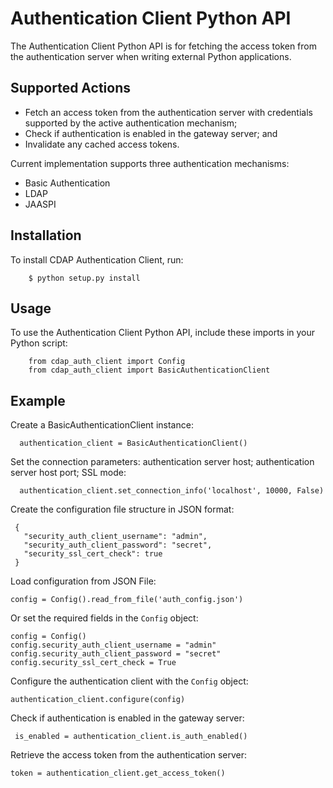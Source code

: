 # Authentication Client Python API

The Authentication Client Python API is for fetching the access token from the authentication server when writing
external Python applications.

## Supported Actions

 - Fetch an access token from the authentication server with credentials supported by the active authentication mechanism;
 - Check if authentication is enabled in the gateway server; and
 - Invalidate any cached access tokens. 
 
 Current implementation supports three authentication mechanisms:
 - Basic Authentication
 - LDAP
 - JAASPI

## Installation
 To install CDAP Authentication Client, run:
```
    $ python setup.py install
```

## Usage

 To use the Authentication Client Python API, include these imports in your Python script:

```
    from cdap_auth_client import Config
    from cdap_auth_client import BasicAuthenticationClient
```

## Example
   
 Create a BasicAuthenticationClient instance:
 
 ```
   authentication_client = BasicAuthenticationClient()
 ```
      
 Set the connection parameters: authentication server host; authentication server host port; SSL mode:
 
 ```
   authentication_client.set_connection_info('localhost', 10000, False)
 ```
 
 Create the configuration file structure in JSON format:
 
 ```
  {
    "security_auth_client_username": "admin",
    "security_auth_client_password": "secret",
    "security_ssl_cert_check": true
  }
 ```  
 
 Load configuration from JSON File:
 
 ```
 config = Config().read_from_file('auth_config.json')
 ```
 
 Or set the required fields in the ```Config``` object:
 ```
 config = Config()
 config.security_auth_client_username = "admin"
 config.security_auth_client_password = "secret"
 config.security_ssl_cert_check = True
 ```
 
 Configure the authentication client with the ```Config``` object:
 ```
 authentication_client.configure(config)
 ```
 
 Check if authentication is enabled in the gateway server:
 
 ```
  is_enabled = authentication_client.is_auth_enabled()
 ``` 
                      
 Retrieve the access token from the authentication server:
 
 ```
 token = authentication_client.get_access_token()
 ```



 